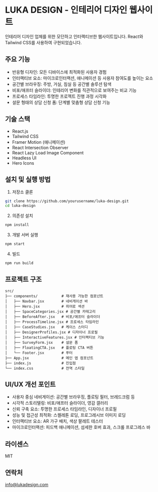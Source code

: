 # LUKA DESIGN - 인테리어 디자인 웹사이트

인테리어 디자인 업체를 위한 모던하고 인터랙티브한 웹사이트입니다. React와 Tailwind CSS를 사용하여 구현되었습니다.

## 주요 기능

- 반응형 디자인: 모든 디바이스에 최적화된 사용자 경험
- 인터랙티브 요소: 마이크로인터랙션, 애니메이션 등 사용자 참여도를 높이는 요소
- 공간별 브라우징: 주방, 거실, 침실 등 공간별 솔루션 탐색
- 비포/애프터 슬라이더: 인테리어 변화를 직관적으로 보여주는 비교 기능
- 프로세스 타임라인: 투명한 프로젝트 진행 과정 시각화
- 설문 형태의 상담 신청 폼: 단계별 맞춤형 상담 신청 기능

## 기술 스택

- React.js
- Tailwind CSS
- Framer Motion (애니메이션)
- React Intersection Observer
- React Lazy Load Image Component
- Headless UI
- Hero Icons

## 설치 및 실행 방법

1. 저장소 클론
```bash
git clone https://github.com/yourusername/luka-design.git
cd luka-design
```

2. 의존성 설치
```bash
npm install
```

3. 개발 서버 실행
```bash
npm start
```

4. 빌드
```bash
npm run build
```

## 프로젝트 구조

```
src/
├── components/           # 재사용 가능한 컴포넌트
│   ├── Navbar.jsx        # 네비게이션 바
│   ├── Hero.jsx          # 히어로 섹션
│   ├── SpaceCategories.jsx # 공간별 카테고리
│   ├── BeforeAfter.jsx   # 비포/애프터 슬라이더
│   ├── ProcessTimeline.jsx # 프로세스 타임라인
│   ├── CaseStudies.jsx   # 케이스 스터디
│   ├── DesignerProfiles.jsx # 디자이너 프로필
│   ├── InteractiveFeatures.jsx # 인터랙티브 기능
│   ├── SurveyForm.jsx    # 설문 폼
│   ├── FloatingCTA.jsx   # 플로팅 CTA 버튼
│   └── Footer.jsx        # 푸터
├── App.jsx               # 메인 앱 컴포넌트
├── index.js              # 진입점
└── index.css             # 전역 스타일
```

## UI/UX 개선 포인트

- 사용자 중심 네비게이션: 공간별 브라우징, 플로팅 필터, 브레드크럼 등
- 시각적 스토리텔링: 비포/애프터 슬라이더, 영감 갤러리
- 신뢰 구축 요소: 투명한 프로세스 타임라인, 디자이너 프로필
- 성능 및 접근성 최적화: 스켈레톤 로딩, 프로그레시브 이미지 로딩
- 인터랙티브 요소: AR 가구 배치, 색상 팔레트 테스터
- 마이크로인터랙션: 피드백 애니메이션, 섬세한 호버 효과, 스크롤 프로그레스 바

## 라이센스

MIT

## 연락처

info@lukadesign.com 